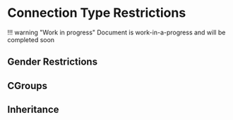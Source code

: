 # Connection Type Restrictions

<!-- prettier-ignore -->
!!! warning "Work in progress"
    Document is work-in-a-progress and will be completed soon

## Gender Restrictions

## CGroups

## Inheritance
